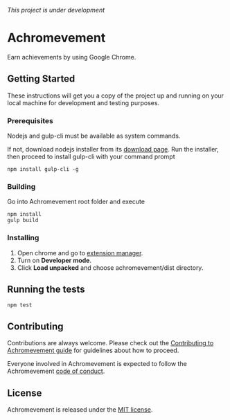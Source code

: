 *This project is under development*
# Achromevement
Earn achievements by using Google Chrome.

## Getting Started
These instructions will get you a copy of the project up and running on your local machine for development and testing purposes.

### Prerequisites

Nodejs and gulp-cli must be available as system commands.

If not, download nodejs installer from its [download page](https://nodejs.org/en/download/). Run the installer, then proceed to install gulp-cli with your command prompt

    npm install gulp-cli -g

### Building

Go into Achromevement root folder and execute

    npm install
    gulp build
    

### Installing

1. Open chrome and go to [extension manager](chrome://extensions/).
2. Turn on **Developer mode**.
3. Click **Load unpacked** and choose achromevement/dist directory.

## Running the tests

    npm test

## Contributing 

Contributions are always welcome. Please check out the [Contributing to Achromevement guide](CONTRIBUTING.md) for guidelines about how to proceed.

Everyone involved in Achromevement is expected to follow the Achromevement [code of conduct](CODE_OF_CONDUCT.md). 

## License
Achromevement is released under the [MIT license](LICENSE).
